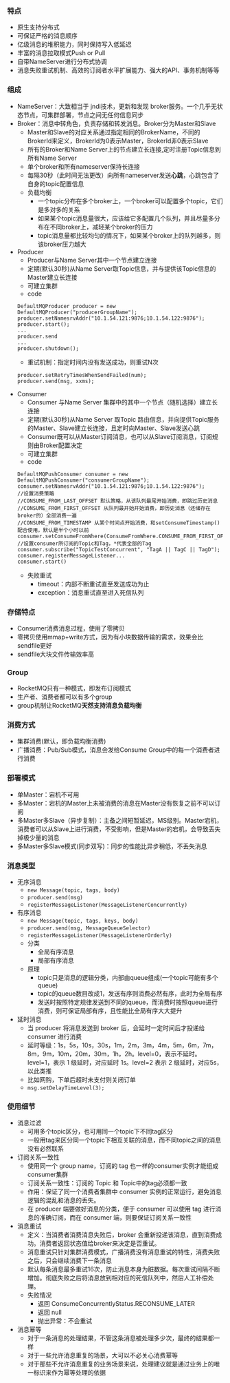 ### 特点
- 原生支持分布式
- 可保证严格的消息顺序
- 亿级消息的堆积能力，同时保持写入低延迟
- 丰富的消息拉取模式Push or Pull
- 自带NameServer进行分布式协调
- 消息失败重试机制、高效的订阅者水平扩展能力、强大的API、事务机制等等

### 组成
- NameServer：大致相当于 jndi技术，更新和发现 broker服务。一个几乎无状态节点，可集群部署，节点之间无任何信息同步
- Broker：消息中转角色，负责存储和转发消息。Broker分为Master和Slave
  - Master和Slave的对应关系通过指定相同的BrokerName，不同的BrokerId来定义，BrokerId为0表示Master，BrokerId非0表示Slave
  - 所有的Broker和Name Server上的节点建立长连接,定时注册Topic信息到所有Name Server
  - 单个broker和所有nameserver保持长连接
  - 每隔30秒（此时间无法更改）向所有nameserver发送**心跳**，心跳包含了自身的topic配置信息
  - 负载均衡
    - 一个topic分布在多个broker上，一个broker可以配置多个topic，它们是多对多的关系
    - 如果某个topic消息量很大，应该给它多配置几个队列，并且尽量多分布在不同broker上，减轻某个broker的压力
    - topic消息量都比较均匀的情况下，如果某个broker上的队列越多，则该broker压力越大
- Producer
  - Producer与Name Server其中一个节点建立连接
  - 定期(默认30秒)从Name Server取Topic信息，并与提供该Topic信息的Master建立长连接
  - 可建立集群
  - code
  ```
  DefaultMQProducer producer = new DefaultMQProducer("producerGroupName");
  producer.setNamesrvAddr("10.1.54.121:9876;10.1.54.122:9876");
  producer.start();
  ...
  producer.send
  ...
  producer.shutdown();
  ```
  - 重试机制：指定时间内没有发送成功，则重试N次
  ```
  producer.setRetryTimesWhenSendFailed(num);
  producer.send(msg, xxms);
  ```
- Consumer
  - Consumer 与Name Server 集群中的其中一个节点（随机选择）建立长连接
  - 定期(默认30秒)从Name Server 取Topic 路由信息，并向提供Topic服务的Master、Slave建立长连接，且定时向Master、Slave发送心跳
  - Consumer既可以从Master订阅消息，也可以从Slave订阅消息，订阅规则由Broker配置决定
  - 可建立集群
  - code
  ```
  DefaultMQPushConsumer consumer = new DefaultMQPushConsumer("consumerGroupName");
  consumer.setNamesrvAddr("10.1.54.121:9876;10.1.54.122:9876");
  //设置消费策略
  //CONSUME_FROM_LAST_OFFSET 默认策略，从该队列最尾开始消费，即跳过历史消息
  //CONSUME_FROM_FIRST_OFFSET 从队列最开始开始消费，即历史消息（还储存在broker的）全部消费一遍
  //CONSUME_FROM_TIMESTAMP 从某个时间点开始消费，和setConsumeTimestamp()配合使用，默认是半个小时以前
  consumer.setConsumeFromWhere(ConsumeFromWhere.CONSUME_FROM_FIRST_OFFSET);
  //设置consumer所订阅的Topic和Tag，*代表全部的Tag
  consumer.subscribe("TopicTestConcurrent", "TagA || TagC || TagD");
  consumer.registerMessageListener...
  consumer.start()
  ```
  - 失败重试
    - timeout：内部不断重试直至发送成功为止
    - exception：消息重试直至进入死信队列
  
### 存储特点
- Consumer消费消息过程，使用了零拷贝
- 零拷贝使用mmap+write方式，因为有小块数据传输的需求，效果会比sendfile更好
- sendfile大块文件传输效率高

### Group
- RocketMQ只有一种模式，即发布订阅模式
- 生产者、消费者都可以有多个group
- group机制让RocketMQ**天然支持消息负载均衡**

### 消费方式
- 集群消费(默认，即负载均衡消费)
- 广播消费：Pub/Sub模式，消息会发给Consume Group中的每一个消费者进行消费
 
### 部署模式
- 单Master：宕机不可用
- 多Master：宕机的Master上未被消费的消息在Master没有恢复之前不可以订阅
- 多Master多Slave（异步复制）：主备之间短暂延迟，MS级别。Master宕机，消费者可以从Slave上进行消费，不受影响，但是Master的宕机，会导致丢失掉极少量的消息
- 多Master多Slave模式(同步双写)：同步的性能比异步稍低，不丢失消息

### 消息类型
- 无序消息
  - `new Message(topic, tags, body)`
  - `producer.send(msg)`
  - `registerMessageListener(MessageListenerConcurrently)`
- 有序消息
  - `new Message(topic, tags, keys, body)`
  - `producer.send(msg, MessageQueueSelector)`
  - `registerMessageListener(MessageListenerOrderly)`
  - 分类
    - 全局有序消息
    - 局部有序消息
  - 原理
    - topic只是消息的逻辑分类，内部由queue组成(一个topic可能有多个queue)
    - topic的queue数目改成1，发送有序则消费必然有序，此时为全局有序
    - 发送时按照特定规律发送到不同的queue，而消费时按照queue进行消费，则可保证局部有序，且性能比全局有序大大提升
- 延时消息
  - 当 producer 将消息发送到 broker 后，会延时一定时间后才投递给 consumer 进行消费
  - 延时等级：1s，5s，10s，30s，1m，2m，3m，4m，5m，6m，7m，8m，9m，10m，20m，30m，1h，2h。level=0，表示不延时。level=1，表示 1 级延时，对应延时 1s。level=2 表示 2 级延时，对应5s，以此类推
  - 比如网购，下单后超时未支付则关闭订单
  - `msg.setDelayTimeLevel(3);`
  
### 使用细节
- 消息过滤
  - 可用多个topic区分，也可用同一个topic下不同tag区分
  - 一般用tag来区分同一个topic下相互关联的消息，而不同topic之间的消息没有必然联系
- 订阅关系一致性
  - 使用同一个 group name，订阅的 tag 也一样的consumer实例才能组成consumer集群
  - 订阅关系一致性：订阅的 Topic 和 Topic中的tag必须都一致
  - 作用：保证了同一个消费者集群中 consumer 实例的正常运行，避免消息逻辑的混乱和消息的丢失。
  - 在 producer 端要做好消息的分类，便于 consumer 可以使用 tag 进行消息的准确订阅，而在 consumer 端，则要保证订阅关系一致性
- 消息重试
  - 定义：当消费者消费消息失败后，broker 会重新投递该消息，直到消费成功。消费者返回状态值给broker来决定是否重试。
  - 消息重试只针对集群消费模式，广播消费没有消息重试的特性，消费失败之后，只会继续消费下一条消息
  - 默认每条消息最多重试16次，防止消息本身为脏数据。每次重试间隔不断增加。彻底失败之后将消息放到相对应的死信队列中，然后人工补偿处理。
  - 失败情况
    - 返回 ConsumeConcurrentlyStatus.RECONSUME_LATER
    - 返回 null
    - 抛出异常：不会重试
- 消息幂等
  - 对于一条消息的处理结果，不管这条消息被处理多少次，最终的结果都一样
  - 对于一些允许消息重复的场景，大可以不必关心消费幂等
  - 对于那些不允许消息重复的业务场景来说，处理建议就是通过业务上的唯一标识来作为幂等处理的依据
